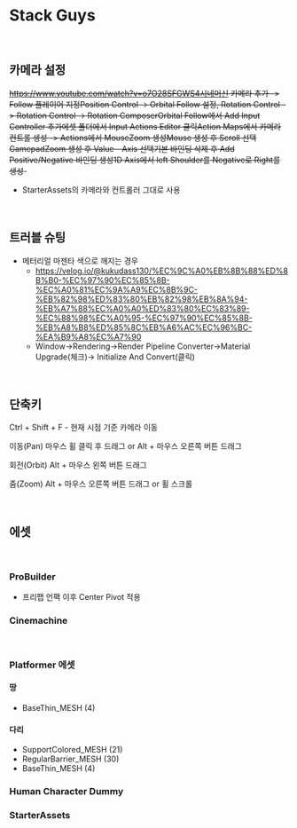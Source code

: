 # Stack Guys

&nbsp;

## 카메라 설정

~~https://www.youtube.com/watch?v=o7O28SFGWS4시네머신 카메라 추가 -> Follow 플레이어 지정Position Control -> Orbital Follow 설정, Rotation Control -> Rotation Control -> Rotation ComposerOrbital Follow에서 Add Input Controller 추가에셋 폴더에서 Input Actions Editor 클릭Action Maps에서 카메라 컨트롤 생성 -> Actions에서 MouseZoom 생성Mouse 생성 후 Scroll 선택GamepadZoom 생성 후 Value - Axis 선택기본 바인딩 삭제 후 Add Positive/Negative 바인딩 생성1D Axis에서 left Shoulder를 Negative로 Right를 생성~~-


- StarterAssets의 카메라와 컨트롤러 그대로 사용


&nbsp;

## 트러블 슈팅

- 메터리얼 마젠타 색으로 깨지는 경우
  - https://velog.io/@kukudass130/%EC%9C%A0%EB%8B%88%ED%8B%B0-%EC%97%90%EC%85%8B-%EC%A0%81%EC%9A%A9%EC%8B%9C-%EB%82%98%ED%83%80%EB%82%98%EB%8A%94-%EB%A7%88%EC%A0%A0%ED%83%80%EC%83%89-%EC%88%98%EC%A0%95-%EC%97%90%EC%85%8B-%EB%A8%B8%ED%85%8C%EB%A6%AC%EC%96%BC-%EA%B9%A8%EC%A7%90
  - Window->Rendering->Render Pipeline Converter->Material Upgrade(체크)-> Initialize And Convert(클릭)

&nbsp;

## 단축키

Ctrl + Shift + F - 현재 시점 기준 카메라 이동

이동(Pan)	마우스 휠 클릭 후 드래그 or Alt + 마우스 오른쪽 버튼 드래그

회전(Orbit)	Alt + 마우스 왼쪽 버튼 드래그

줌(Zoom)	Alt + 마우스 오른쪽 버튼 드래그 or 휠 스크롤


&nbsp;

## 에셋

&nbsp;

### ProBuilder

- 프리팹 언팩 이후 Center Pivot 적용

### Cinemachine


&nbsp;

### Platformer 에셋

#### 땅

- BaseThin_MESH (4)

#### 다리

- SupportColored_MESH (21)
- RegularBarrier_MESH (30)
- BaseThin_MESH (4)


### Human Character Dummy

### StarterAssets
